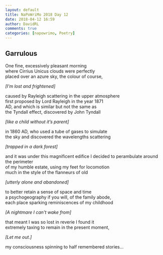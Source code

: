 ```yaml
---  
layout: default  
title: NaPoWriMo 2018 Day 12  
date: 2018-04-12 16:59  
author: DavidRL  
comments: true  
categories: [napowrimo, Poetry]
---  
```

## Garrulous  

One fine, excessively pleasant morning  
where Cirrius Unicus clouds were perfectly  
placed over an azure sky, the colour of course,  

*[I’m lost and frightened]*  

caused by Rayleigh scattering in the upper atmosphere  
first proposed by Lord Rayleigh in the year 1871  
AD, and which is similar but not the same as  
the Tyndall effect, discovered by John Tyndall  

*[like a child without it’s parent]*

in 1860 AD, who used a tube of gases to simulate  
the sky and discovered the wavelengths scattering  

*[trapped in a dark forest]*  

and it was under this magnificent edifice I decided to perambulate around the perimeter  
of my humble estate, using my feet for locomotion  
much in the style of the flanneurs of old  

*[utterly alone and abandoned]*  

to better retain a sense of space and time  
a psychogeography if you will, of the family abode,  
each place sparking reminiscences of my childhood  

*[A nightmare I can't wake from]*

that meant I was so lost in reverie I found it  
extremely taxing to remain in the present moment,  

*[Let me out.]*  

my consciousness spinning to half remembered stories…  
